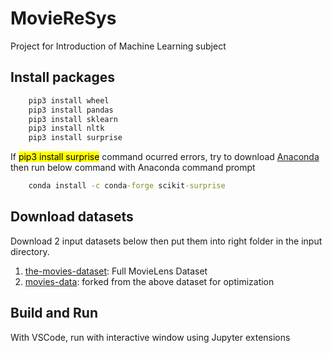 # MovieReSys

Project for Introduction of Machine Learning subject

## Install packages

```cmd
    pip3 install wheel
    pip3 install pandas
    pip3 install sklearn
    pip3 install nltk
    pip3 install surprise    
```

If <mark>pip3 install surprise</mark> command ocurred errors, try to download [Anaconda](https://www.anaconda.com/products/distribution) then run below command with Anaconda command prompt
```cmd
    conda install -c conda-forge scikit-surprise
```

## Download datasets

Download 2 input datasets below then put them into right folder in the input directory.

1. [the-movies-dataset](https://www.kaggle.com/datasets/rounakbanik/the-movies-dataset): Full MovieLens Dataset
2. [movies-data](https://www.kaggle.com/datasets/bentan233/movies-data): forked from the above dataset for optimization

## Build and Run
With VSCode, run with interactive window using Jupyter extensions
